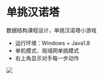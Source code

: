 # 单挑汉诺塔

数据结构课程设计，单挑汉诺塔小游戏

-   运行环境：Windows + Java1.8
-   单机模式、局域网单挑模式
-   右上角显示对手每一步动作

![](https://cdn.jsdelivr.net/gh/qxtang/hanoi-tower-battle/preview.png)
